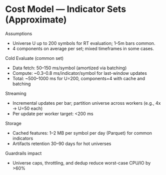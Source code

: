 # Cost Model — Indicator Sets (Approximate)

Assumptions
- Universe U up to 200 symbols for RT evaluation; 1–5m bars common.
- 4 components on average per set; mixed timeframes in some cases.

Cold Evaluate (common set)
- Data fetch: 50–150 ms/symbol (amortized via batching)
- Compute: ~0.3–0.8 ms/indicator/symbol for last-window updates
- Total: ~500–1000 ms for U=200, components=4 with cache and batching

Streaming
- Incremental updates per bar; partition universe across workers (e.g., 4x → U=50 each)
- Per update per worker target: <200 ms

Storage
- Cached features: 1–2 MB per symbol per day (Parquet) for common indicators
- Artifacts retention 30–90 days for hot universes

Guardrails impact
- Universe caps, throttling, and dedup reduce worst-case CPU/IO by >60%

